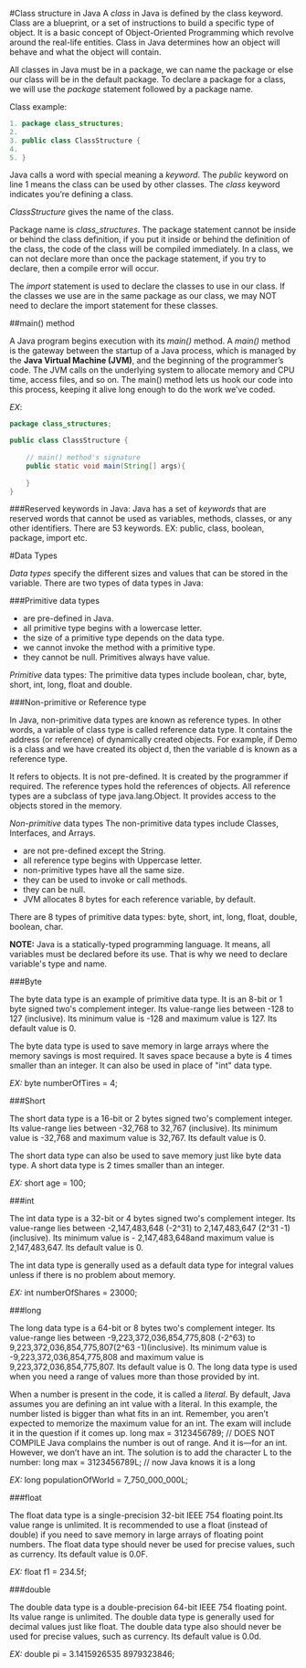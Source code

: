 #Class structure in Java
A *class* in Java is defined by the class keyword. Class are a blueprint, or a set of instructions 
to build a specific type of object. 
It is a basic concept of Object-Oriented Programming which revolve around the real-life entities. 
Class in Java determines how an object will behave and what the object will contain.

All classes in Java must be in a package, we can name the package or else our class will be in the default package.
To declare a package for a class, we will use the *package* statement followed by a package
name.

Class example:
```java
1. package class_structures;
2.
3. public class ClassStructure {
4.    
5. }
```

Java calls a word with special meaning a *keyword*. 
The *public* keyword on line 1 means the class can be used by 
other classes. 
The *class* keyword indicates you’re defining a class. 

*ClassStructure* gives the name of the class.

Package name is *class_structures*.
The package statement cannot be inside or behind the class 
definition, if you put it inside or behind the definition of the class, the code of 
the class will be compiled immediately.
In a class, we can not declare more than once the package statement, if you try to declare, 
then a compile error will occur.

The *import* statement is used to declare the classes to use in our class. 
If the classes we use are in the same package as our class, 
we may NOT need to declare the import statement for these classes.

##main() method

A Java program begins execution with its _main()_ method. A _main()_ method is the gateway 
between the startup of a Java process, which is managed by the **Java Virtual Machine (JVM)**, 
and the beginning of the programmer’s code. The JVM calls on the underlying system to allocate 
memory and CPU time, access files, and so on.
The main() method lets us hook our code into this process, keeping it alive long enough to do the work we’ve coded.

_EX_: 
```java
package class_structures;

public class ClassStructure {
    
    // main() method's signature
    public static void main(String[] args){
        
    }
}
```

###Reserved keywords in Java:
Java has a set of *keywords* that are reserved words that cannot be used 
as variables, methods, classes, or any other identifiers. There are 53 keywords.
EX: public, class, boolean, package, import etc.

#Data Types

*Data types* specify the different sizes and values that can be stored in the variable. 
There are two types of data types in Java:

###Primitive data types

- are pre-defined in Java.
- all primitive type begins with a lowercase letter.
- the size of a primitive type depends on the data type.
- we cannot invoke the method with a primitive type.
- they cannot be null. Primitives always have value.

_Primitive_ data types: The primitive data types include boolean, char, byte, short, int, long, float and double.

###Non-primitive or Reference type

In Java, non-primitive data types are known as reference types. In other words, a variable of class type is called reference data type. It contains the address (or reference) of dynamically created objects. For example, if Demo is a class and we have created its object d, then the variable d is known as a reference type.

It refers to objects. It is not pre-defined. It is created by the programmer if required. The reference types hold the references of objects. All reference types are a subclass of type java.lang.Object. It provides access to the objects stored in the memory.

_Non-primitive_ data types The non-primitive data types include Classes, Interfaces, and Arrays.

- are not pre-defined except the String.
- all reference type begins with Uppercase letter.
- non-primitive types have all the same size.
- they can be used to invoke or call methods.
- they can be null.
- JVM allocates 8 bytes for each reference variable, by default.

There are 8 types of primitive data types:
byte, short, int, long, float, double, boolean, char.

**NOTE:** Java is a statically-typed programming language. It means, all variables must be declared before its use. 
That is why we need to declare variable's type and name. 

###Byte

The byte data type is an example of primitive data type. It is an 8-bit or 1 byte signed two's complement integer. 
Its value-range lies between -128 to 127 (inclusive). Its minimum value is -128 and maximum value is 127. 
Its default value is 0.

The byte data type is used to save memory in large arrays where the memory savings is most required. 
It saves space because a byte is 4 times smaller than an integer. It can also be used in place of "int" data type.

_EX:_ byte numberOfTires = 4;

###Short

The short data type is a 16-bit or 2 bytes signed two's complement integer. Its value-range lies between -32,768 
to 32,767 (inclusive). Its minimum value is -32,768 and maximum value is 32,767. Its default value is 0.

The short data type can also be used to save memory just like byte data type. A short data type is 2 times 
smaller than an integer.

_EX:_ short age = 100;

###int

The int data type is a 32-bit or 4 bytes signed two's complement integer. Its value-range lies between 
-2,147,483,648 (-2^31) to 2,147,483,647 (2^31 -1) (inclusive). Its minimum value is - 2,147,483,648and 
maximum value is 2,147,483,647. 
Its default value is 0.

The int data type is generally used as a default data type for integral values unless if there is no problem 
about memory.

_EX:_ int numberOfShares = 23000;

###long

The long data type is a 64-bit or 8 bytes two's complement integer. Its value-range lies between -9,223,372,036,854,775,808
(-2^63) to 9,223,372,036,854,775,807(2^63 -1)(inclusive). Its minimum value is -9,223,372,036,854,775,808 and 
maximum value is 9,223,372,036,854,775,807. Its default value is 0. The long data type is used when you need a 
range of values more than those provided by int.

When a number is present in the code, it is called a *literal*. By default, Java assumes you are defining an int value with a literal. In this example, the number listed is bigger than what fits in an int. Remember, you aren’t expected to memorize the maximum value for an int. The exam will include it in the question if it comes up.
long max = 3123456789; // DOES NOT COMPILE
Java complains the number is out of range. And it is—for an int. However, we don’t
have an int. The solution is to add the character L to the number: long max = 3123456789L; // now Java knows it is a long

_EX:_ long populationOfWorld = 7_750_000_000L;

###float

The float data type is a single-precision 32-bit IEEE 754 floating point.Its value range is unlimited. It is recommended 
to use a float (instead of double) if you need to save memory in large arrays of floating point numbers. 
The float data type should never be used for precise values, such as currency. Its default value is 0.0F.

_EX:_ float f1 = 234.5f;

###double

The double data type is a double-precision 64-bit IEEE 754 floating point. Its value range is unlimited. The double data 
type is generally used for decimal values just like float. The double data type also should never be used for precise 
values, such as currency. Its default value is 0.0d.

_EX:_ double pi = 3.1415926535 8979323846;


